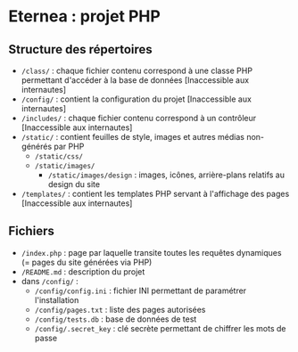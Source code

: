 Eternea : projet PHP
====================

## Structure des répertoires ##

 - `/class/` : chaque fichier contenu correspond à une classe PHP permettant d'accéder à la base de données [Inaccessible aux internautes]
 - `/config/` : contient la configuration du projet [Inaccessible aux internautes]
 - `/includes/` : chaque fichier contenu correspond à un contrôleur [Inaccessible aux internautes]
 - `/static/` : contient feuilles de style, images et autres médias non-générés par PHP
   - `/static/css/`
   - `/static/images/`
      - `/static/images/design` : images, icônes, arrière-plans relatifs au design du site
 - `/templates/` : contient les templates PHP servant à l'affichage des pages [Inaccessible aux internautes]

 ## Fichiers ##

- `/index.php` : page par laquelle transite toutes les requêtes dynamiques (= pages du site générées via PHP)
- `/README.md` : description du projet
- dans `/config/` :
  - `/config/config.ini` 	: fichier INI permettant de paramétrer l'installation
  - `/config/pages.txt` 	: liste des pages autorisées
  - `/config/tests.db` 		: base de données de test
  - `/config/.secret_key` 	: clé secrète permettant de chiffrer les mots de passe